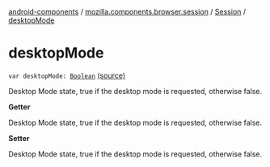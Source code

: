 [android-components](../../index.md) / [mozilla.components.browser.session](../index.md) / [Session](index.md) / [desktopMode](./desktop-mode.md)

# desktopMode

`var desktopMode: `[`Boolean`](https://kotlinlang.org/api/latest/jvm/stdlib/kotlin/-boolean/index.html) [(source)](https://github.com/mozilla-mobile/android-components/blob/master/components/browser/session/src/main/java/mozilla/components/browser/session/Session.kt#L412)

Desktop Mode state, true if the desktop mode is requested, otherwise false.

**Getter**

Desktop Mode state, true if the desktop mode is requested, otherwise false.

**Setter**

Desktop Mode state, true if the desktop mode is requested, otherwise false.

